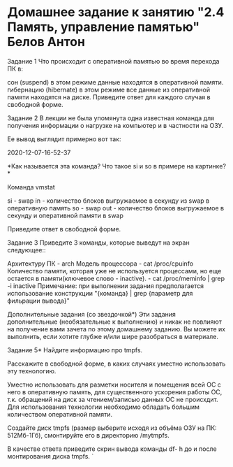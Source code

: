 # Домашнее задание к занятию "2.4 Память, управление памятью" Белов Антон

Задание 1
Что происходит с оперативной памятью во время перехода ПК в:

сон (suspend) в этом режиме данные находятся в оперативной памяти.
гибернацию (hibernate) в этом режиме все данные из оперативной памяти находятся на диске.
Приведите ответ для каждого случая в свободной форме.

Задание 2
В лекции не была упомянута одна известная команда для получения информации о нагрузке на компьютер и в частности на ОЗУ.

Ее вывод выглядит примерно вот так:

2020-12-07-16-52-37

*Как называется эта команда? Что такое si и so в примере на картинке? *

Команда vmstat

si - swap in - количество блоков выгружаемое в секунду из swap в оперативную память
so - swap out - количество блоков выгружаемое в секунду и оперативной памяти в swap

Приведите ответ в свободной форме.

Задание 3
Приведите 3 команды, которые выведут на экран следующее::

Архитектуру ПК - arch 
Модель процессора - cat /proc/cpuinfo
Количество памяти, которая уже не используется процессами, но еще остается в памяти(ключевое слово - inactive). - cat /proc/meminfo | grep -i inactive
Примечание: при выполнении задания предполагается использование конструкции "{команда} | grep {параметр для фильрации вывода}"

Дополнительные задания (со звездочкой*)
Эти задания дополнительные (необязательные к выполнению) и никак не повлияют на получение вами зачета по этому домашнему заданию. Вы можете их выполнить, если хотите глубже и/или шире разобраться в материале.

Задание 5*
Найдите информацию про tmpfs.

Расскажите в свободной форме, в каких случаях уместно использовать эту технологию.

Уместно использовать для разметки носителя и помещения всей ОС с него в оперативную память, для существенного ускорения работы ОС, т.к. обращений на диск за чтением/записью данных ОС не происхдит. Для использования технологии необходимо обладать большим количеством оперативной памяти.

Создайте диск tmpfs (размер выберите исходя из объёма ОЗУ на ПК: 512Мб-1Гб), смонтируйте его в директорию /mytmpfs.

В качестве ответа приведите скрин вывода команды df- h до и после монтирования диска tmpfs. `
